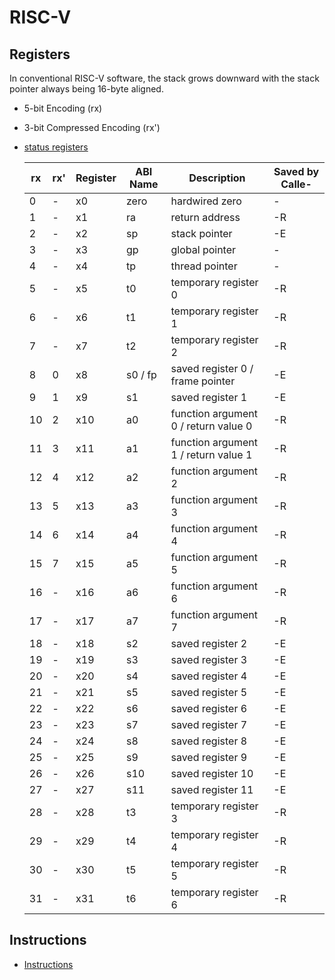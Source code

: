 # RISC-V

## Registers

In conventional RISC-V software, the stack grows downward with the stack pointer always being 16-byte aligned.

- 5-bit Encoding (rx)
- 3-bit Compressed Encoding (rx')
- [status registers](https://docs.openhwgroup.org/projects/cv32e40s-user-manual/en/latest/control_status_registers.html)

  | rx  | rx' | Register | ABI Name | Description                          | Saved by Calle- |
  | --- | --- | -------- | -------- | ------------------------------------ | --------------- |
  | 0   | -   | x0       | zero     | hardwired zero                       | -               |
  | 1   | -   | x1       | ra       | return address                       | -R              |
  | 2   | -   | x2       | sp       | stack pointer                        | -E              |
  | 3   | -   | x3       | gp       | global pointer                       | -               |
  | 4   | -   | x4       | tp       | thread pointer                       | -               |
  | 5   | -   | x5       | t0       | temporary register 0                 | -R              |
  | 6   | -   | x6       | t1       | temporary register 1                 | -R              |
  | 7   | -   | x7       | t2       | temporary register 2                 | -R              |
  | 8   | 0   | x8       | s0 / fp  | saved register 0 / frame pointer     | -E              |
  | 9   | 1   | x9       | s1       | saved register 1                     | -E              |
  | 10  | 2   | x10      | a0       | function argument 0 / return value 0 | -R              |
  | 11  | 3   | x11      | a1       | function argument 1 / return value 1 | -R              |
  | 12  | 4   | x12      | a2       | function argument 2                  | -R              |
  | 13  | 5   | x13      | a3       | function argument 3                  | -R              |
  | 14  | 6   | x14      | a4       | function argument 4                  | -R              |
  | 15  | 7   | x15      | a5       | function argument 5                  | -R              |
  | 16  | -   | x16      | a6       | function argument 6                  | -R              |
  | 17  | -   | x17      | a7       | function argument 7                  | -R              |
  | 18  | -   | x18      | s2       | saved register 2                     | -E              |
  | 19  | -   | x19      | s3       | saved register 3                     | -E              |
  | 20  | -   | x20      | s4       | saved register 4                     | -E              |
  | 21  | -   | x21      | s5       | saved register 5                     | -E              |
  | 22  | -   | x22      | s6       | saved register 6                     | -E              |
  | 23  | -   | x23      | s7       | saved register 7                     | -E              |
  | 24  | -   | x24      | s8       | saved register 8                     | -E              |
  | 25  | -   | x25      | s9       | saved register 9                     | -E              |
  | 26  | -   | x26      | s10      | saved register 10                    | -E              |
  | 27  | -   | x27      | s11      | saved register 11                    | -E              |
  | 28  | -   | x28      | t3       | temporary register 3                 | -R              |
  | 29  | -   | x29      | t4       | temporary register 4                 | -R              |
  | 30  | -   | x30      | t5       | temporary register 5                 | -R              |
  | 31  | -   | x31      | t6       | temporary register 6                 | -R              |

## Instructions

- [Instructions](https://msyksphinz-self.github.io/riscv-isadoc/html/index.html)

